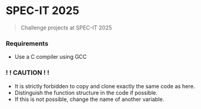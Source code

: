 # SPEC-IT 2025

> Challenge projects at SPEC-IT 2025



### Requirements

- Use a C compiler using GCC
### ! ! CAUTION ! ! 
- It is strictly forbidden to copy and clone exactly the same code as here.
- Distinguish the function structure in the code if possible.
- If this is not possible, change the name of another variable.
